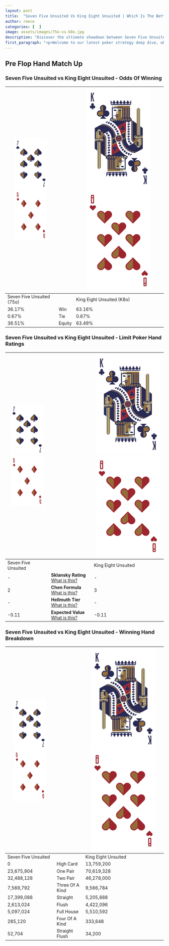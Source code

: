 ```yaml
---
layout: post
title:  "Seven Five Unsuited Vs King Eight Unsuited | Which Is The Better Hand In Poker? A Complete Guide"
author: reece
categories: [  ]
image: assets/images/75o-vs-k8o.jpg
description: "Discover the ultimate showdown between Seven Five Unsuited and King Eight Unsuited in poker! Uncover the odds, strategies, and scenarios where one hand triumphs over the other. Get ready to up your poker game with this thrilling analysis."
first_paragraph: "<p>Welcome to our latest poker strategy deep dive, where we're pitting two distinct hands against each other in a high-stakes showdown: Seven Five Unsuited vs King Eight Unsuited.</p><p>In the dynamic world of poker, every decision counts, and knowing which hand holds the upper hand is key to your success at the table.</p><p>In this article, we'll dissect these two hands, explore the scenarios where one dominates the other, and equip you with the knowledge to make strategic choices that can tip the odds in your favor.</p><p>Get ready to unravel the intriguing dynamics of these poker hands and elevate your game to new heights.</p>"
---
```




[comment]: # (sp0)

## Pre Flop Hand Match Up

<div class="table hand-ratings" markdown="1"> 



### Seven Five Unsuited vs King Eight Unsuited - Odds Of Winning


    
| ![image info](assets/images/hand1/7.png) ![image info](assets/images/hand1/5o.png) |  | ![image info](assets/images/hand2/K.png) ![image info](assets/images/hand2/8o.png) |
| -------- | -------- | -------- |
| Seven Five Unsuited (75o) |  | King Eight Unsuited (K8o) |
| 36.17% | Win | 63.16% |
| 0.67% | Tie | 0.67% |
| 36.51% | Equity | 63.49% |




[comment]: # (sp1)



### Seven Five Unsuited vs King Eight Unsuited - Limit Poker Hand Ratings


    
| ![image info](assets/images/hand1/7.png) ![image info](assets/images/hand1/5o.png) |  | ![image info](assets/images/hand2/K.png) ![image info](assets/images/hand2/8o.png) |
| -------- | -------- | -------- |
| Seven Five Unsuited |  | King Eight Unsuited |
| - | **Sklansky Rating** [What is this?](/sklansky-rating-explained) | - |
| 2 | **Chen Formula** [What is this?](/chen-formula-explained) | 3 |
| - | **Hellmuth Tier** [What is this?](/Hellmuth-tier-explained) | - |
| -0.11 | **Expected Value** [What is this?](/expected-value-explained) | -0.11 |




[comment]: # (sp2)



### Seven Five Unsuited vs King Eight Unsuited - Winning Hand Breakdown


    
| ![image info](assets/images/hand1/7.png) ![image info](assets/images/hand1/5o.png) |  | ![image info](assets/images/hand2/K.png) ![image info](assets/images/hand2/8o.png) |
| -------- | -------- | -------- |
| Seven Five Unsuited |  | King Eight Unsuited |
| 0 | High Card | 13,759,200 |
| 23,675,904 | One Pair | 70,619,328 |
| 32,488,128 | Two Pair | 46,278,000 |
| 7,569,792 | Three Of A Kind | 9,566,784 |
| 17,399,088 | Straight | 5,205,888 |
| 2,613,024 | Flush | 4,422,096 |
| 5,097,024 | Full House | 5,510,592 |
| 285,120 | Four Of A Kind | 333,648 |
| 52,704 | Straight Flush | 34,200 |




[comment]: # (sp3)



</div>

[comment]: # (sp4)



[comment]: # (sp5)

